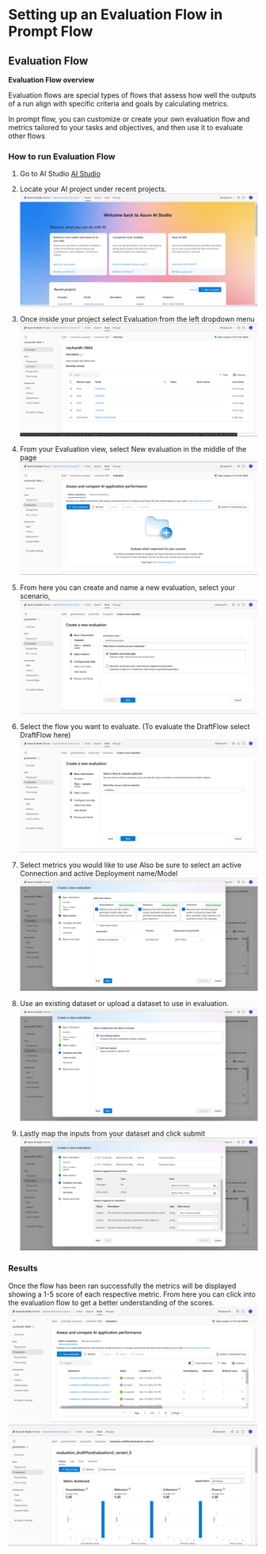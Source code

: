 # Setting up an Evaluation Flow in Prompt Flow
<h2>
Evaluation Flow
</h2>

**Evaluation Flow overview**

Evaluation flows are special types of flows that assess how well the outputs of a run align with specific criteria and goals by calculating metrics.

In prompt flow, you can customize or create your own evaluation flow and metrics tailored to your tasks and objectives, and then use it to evaluate other flows



### **How to run Evaluation Flow**

1. Go to AI Studio [AI Studio](https://ai.azure.com/)

   
2.  Locate your AI project under recent projects.
 ![image1](/Deployment/images/evaluation/image1.png)

        
3.  Once inside your project select Evaluation from the left dropdown menu 
 ![image2](/Deployment/images/evaluation/image2.png)


4. From your Evaluation view, select New evaluation in the middle of the page 
 ![imag3](/Deployment/images/evaluation/image3.png)

5.  From here you can create and name a new evaluation, select your scenario, 
 ![image4](/Deployment/images/evaluation/image4.png)
6. Select the flow you want to evaluate. (To evaluate the DraftFlow select DraftFlow here)
 ![image5](/Deployment/images/evaluation/image5.png)
7. Select metrics you would like to use Also be sure to select an active Connection and active Deployment name/Model
 ![image6](/Deployment/images/evaluation/image6.png)
8. Use an existing dataset or upload a dataset to use in evaluation. 
 ![image7](/Deployment/images/evaluation/image7.png)

9. Lastly map the inputs from your dataset and click submit
 ![image8](/Deployment/images/evaluation/image8.png)


### Results

Once the flow has been ran successfully the metrics will be displayed showing a 1-5 score of each respective metric. From here you can click into the evaluation flow to get a better understanding of the scores.
  ![image9](/Deployment/images/evaluation/image9.png)
  ![image10](/Deployment/images/evaluation/image10.png)



